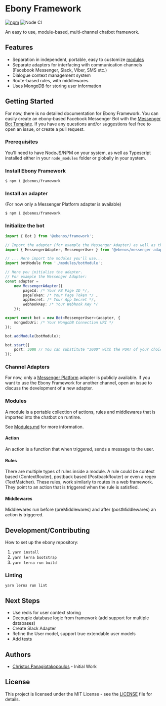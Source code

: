 # Ebony Framework

[![npm](https://img.shields.io/npm/v/@ebenos/framework)](https://www.npmjs.com/package/@ebenos/framework)
![Node CI](https://github.com/chrispanag/ebony/workflows/Node%20CI/badge.svg)

An easy to use, module-based, multi-channel chatbot framework.

## Features

* Separation in independent, portable, easy to customize [modules](docs/modules.md)
* Separate adapters for interfacing with communication channels (Facebook Messenger, Slack, Viber, SMS etc.)
* Dialogue context management system
* Route-based rules, with middlewares
* Uses MongoDB for storing user information

## Getting Started

For now, there is no detailed documentation for Ebony Framework. You can easily create an ebony-based Facebook Messenger Bot with the [Messenger Bot Template](https://github.com/chrispanag/messenger-bot-template). If you have any questions and/or suggestions feel free to open an issue, or create a pull request.

### Prerequisites

You'll need to have NodeJS/NPM on your system, as well as Typescript installed either in your `node_modules` folder or globally in your system.

### Install Ebony Framework

```
$ npm i @ebenos/framework
```

### Install an adapter

(For now only a Messenger Platform adapter is available)

```
$ npm i @ebenos/framework
```

### Initialize the bot

```typescript
import { Bot } from '@ebenos/framework';

// Import the adapter (for example the Messenger Adapter) as well as the user model
import { MessengerAdapter, MessengerUser } from '@ebenos/messenger-adapter';

// ... Here import the modules you'll use...
import botModule from './modules/botModule';

// Here you initialize the adapter.
// For example the Messenger Adapter:
const adapter =
    new MessengerAdapter({
        pageId: /* Your FB Page ID */,
        pageToken: /* Your Page Token */ ,
        appSecret: /* Your App Secret */,
        webhookKey: /* Your Webhook Key */
    });

export const bot = new Bot<MessengerUser>(adapter, {
    mongodbUri: /* Your MongoDB Connection URI */
});

bot.addModule(botModule);

bot.start({
    port: 3000 // You can substitute "3000" with the PORT of your choice.
});
```

### Channel Adapters

For now, only a [Messenger Platform](https://developers.facebook.com/docs/messenger-platform) adapter is publicly available. If you want to use the Ebony Framework for another channel, open an issue to discuss the development of a new adapter.

### Modules

A module is a portable collection of actions, rules and middlewares that is imported into the chatbot on runtime.

See [Modules.md](docs/modules.md) for more information.

#### Action

An action is a function that when triggered, sends a message to the user.

#### Rules

There are multiple types of rules inside a module. A rule could be context based (ContextRouter), postback based (PostbackRouter) or even a regex (TextMatcher). These rules, work similarly to routes in a web framework. They point to an action that is triggered when the rule is satisfied.

#### Middlewares

Middlewares run before (preMiddlewares) and after (postMiddlewares) an action is triggered.

## Development/Contributing

How to set up the ebony repository: 

1. `yarn install`
2. `yarn lerna bootstrap`
3. `yarn lerna run build`

### Linting 

`yarn lerna run lint`

## Next Steps

* Use redis for user context storing
* Decouple database logic from framework (add support for multiple databases)
* Create Slack Adapter
* Refine the User model, support true extendable user models
* Add tests

## Authors

* [Christos Panagiotakopoulos](https://github.com/chrispanag) - Initial Work

## License

This project is licensed under the MIT License - see the [LICENSE](LICENSE) file for details.
